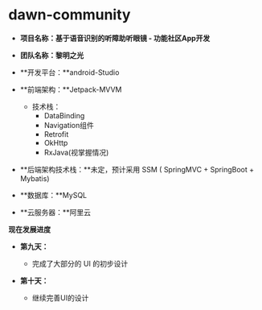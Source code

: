 # dawn-community

- **项目名称：基于语音识别的听障助听眼镜 - 功能社区App开发**

- **团队名称：黎明之光**

- **开发平台：**android-Studio

- **前端架构：**Jetpack-MVVM 
  - 技术栈：
    - DataBinding
    - Navigation组件
    - Retrofit
    - OkHttp
    - RxJava(视掌握情况)

- **后端架构技术栈：**未定，预计采用 SSM ( SpringMVC + SpringBoot + Mybatis)

- **数据库：**MySQL

- **云服务器：**阿里云



**现在发展进度**

- **第九天：**
  - 完成了大部分的 UI 的初步设计

- **第十天：**
  - 继续完善UI的设计